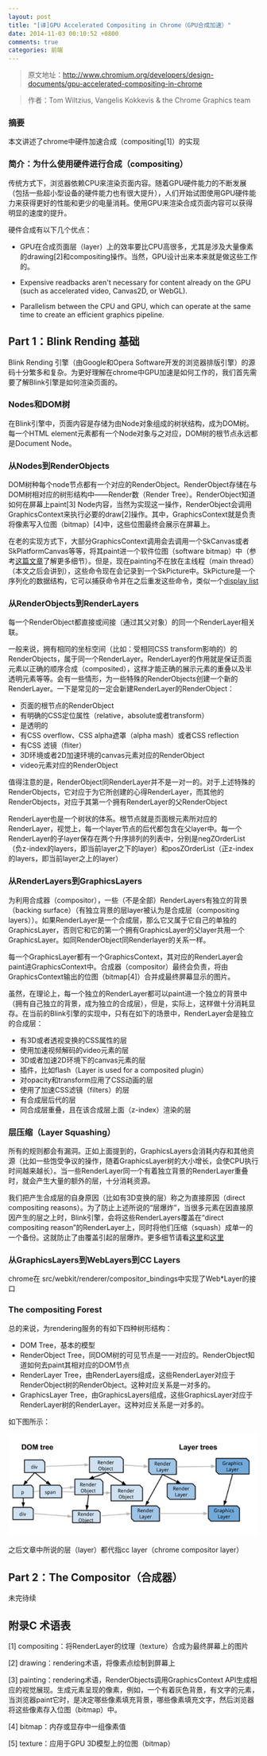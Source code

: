 ```yaml
---
layout: post
title: "[译]GPU Accelerated Compositing in Chrome（GPU合成加速）"
date: 2014-11-03 00:10:52 +0800
comments: true
categories: 前端
---
```


> 原文地址：http://www.chromium.org/developers/design-documents/gpu-accelerated-compositing-in-chrome

> 作者：Tom Wiltzius, Vangelis Kokkevis & the Chrome Graphics team

### 摘要

本文讲述了chrome中硬件加速合成（compositing[1]）的实现

### 简介：为什么使用硬件进行合成（compositing）

传统方式下，浏览器依赖CPU来渲染页面内容。随着GPU硬件能力的不断发展（包括一些超小型设备的硬件能力也有很大提升），人们开始试图使用GPU硬件能力来获得更好的性能和更少的电量消耗。使用GPU来渲染合成页面内容可以获得明显的速度的提升。

硬件合成有以下几个优点：

+ GPU在合成页面层（layer）上的效率要比CPU高很多，尤其是涉及大量像素的drawing[2]和compositing操作。当然，GPU设计出来本来就是做这些工作的。

+ Expensive readbacks aren't necessary for content already on the GPU (such as accelerated video, Canvas2D, or WebGL).

+ Parallelism between the CPU and GPU, which can operate at the same time to create an efficient graphics pipeline.

## Part 1：Blink Rending 基础

Blink Rending 引擎（由Google和Opera Software开发的浏览器排版引擎）的源码十分繁多和复杂。为更好理解在chrome中GPU加速是如何工作的，我们首先需要了解Blink引擎是如何渲染页面的。

### Nodes和DOM树

在Blink引擎中，页面内容是存储为由Node对象组成的树状结构，成为DOM树。每一个HTML element元素都有一个Node对象与之对应，DOM树的根节点永远都是Document Node。

### 从Nodes到RenderObjects

DOM树种每个node节点都有一个对应的RenderObject。RenderObject存储在与DOM树相对应的树形结构中——Render数（Render Tree）。RenderObject知道如何在屏幕上paint[3] Node内容，当然为实现这一操作，RenderObject会调用GraphicsContext来执行必要的draw[2]操作。其中，GraphicsContext就是负责将像素写入位图（bitmap）[4]中，这些位图最终会展示在屏幕上。

在老的实现方式下，大部分GraphicsContext调用会去调用一个SkCanvas或者SkPlatformCanvas等等，将其paint进一个软件位图（software bitmap）中（参考[这篇文章](http://www.chromium.org/developers/design-documents/graphics-and-skia)了解更多细节）。但是，现在painting不在放在主线程（main thread）（本文之后会讲到），这些命令现在会记录到一个SkPicture中。SkPicture是一个序列化的数据结构，它可以捕获命令并在之后重发这些命令，类似一个[display list](http://en.wikipedia.org/wiki/Display_list)

### 从RenderObjects到RenderLayers

每一个RenderObject都直接或间接（通过其父对象）的同一个RenderLayer相关联。

一般来说，拥有相同的坐标空间（比如：受相同CSS transform影响的）的RenderObjects，属于同一个RenderLayer。RenderLayer的作用就是保证页面元素以正确的顺序合成（composited），这样才能正确的展示元素的重叠以及半透明元素等等。会有一些情形，为一些特殊的RenderObjects创建一个新的RenderLayer。一下是常见的一定会新建RenderLayer的RenderObject：

+ 页面的根节点的RenderObject
+ 有明确的CSS定位属性（relative，absolute或者transform）
+ 是透明的
+ 有CSS overflow、CSS alpha遮罩（alpha mash）或者CSS reflection
+ 有CSS 滤镜（fliter）
+ 3D环境或者2D加速环境的canvas元素对应的RenderObject
+ video元素对应的RenderObject

值得注意的是，RenderObject同RenderLayer并不是一对一的。对于上述特殊的RenderObjects，它对应于为它所创建的心得RenderLayer，而其他的RenderObjects，对应于其第一个拥有RenderLayer的父RenderObject

RenderLayer也是一个树状的体系。根节点就是页面根元素所对应的RenderLayer，视觉上，每一个layer节点的后代都包含在父layer中。每一个RenderLayer的子layer保存在两个升序排列的列表中，分别是negZOrderList（负z-index的layers，即当前layer之下的layer）和posZOrderList（正z-index的layers，即当前layer之上的layer）

<!-- more -->

### 从RenderLayers到GraphicsLayers

为利用合成器（compositor），一些（不是全部）RenderLayers有独立的背景（backing surface）（有独立背景的层layer被认为是合成层（compositing layers））。如果RenderLayer是一个合成层，那么它又属于它自己的单独的GraphicsLayer，否则它和它的第一个拥有GraphicsLayer的父layer共用一个GraphicsLayer。如同RenderObject同Renderlayer的关系一样。

每一个GraphicsLayer都有一个GraphicsContext，其对应的RenderLayer会paint进GraphicsContext中。合成器（compositor）最终会负责，将由GraphicsContext输出的位图（bitmap[4]）合并成最终屏幕显示的图片。

虽然，在理论上，每一个独立的RenderLayer都可以paint进一个独立的背景中（拥有自己独立的背景，成为独立的合成层），但是，实际上，这样做十分消耗显存。在当前的Blink引擎的实现中，只有在如下的场景中，RenderLayer会是独立的合成层：

+ 有3D或者透视变换的CSS属性的层
+ 使用加速视频解码的video元素的层
+ 3D或者加速2D环境下的canvas元素的层
+ 插件，比如flash（Layer is used for a composited plugin）
+ 对opacity和transform应用了CSS动画的层
+ 使用了加速CSS滤镜（filters）的层
+ 有合成层后代的层
+ 同合成层重叠，且在该合成层上面（z-index）渲染的层

### 层压缩（Layer Squashing）

所有的规则都会有漏洞。正如上面提到的，GraphicsLayers会消耗内存和其他资源（比如一些饱受争议的操作，随着GraphicsLayer树的大小增长，会使CPU执行时间越来越长）。当一些RenderLayer同一个有着独立背景的RenderLayer重叠时，就会产生大量的额外的层，十分消耗资源。

我们把产生合成层的自身原因（比如有3D变换的层）称之为直接原因（direct compositing reasons）。为了防止上述所说的“层爆炸”，当很多元素在因直接原因产生的层之上时，Blink引擎，会将这些RenderLayers覆盖在“direct compositing reason”的RenderLayer上，同时将他们压缩（squash）成单一的一个备份。这就防止了由覆盖引起的层爆炸。更多细节请看[这里](https://docs.google.com/presentation/d/1WOhbWLkhMyo4vZUaHq-FO-mt0B2sejXw-lMwohD5iUo/edit#slide=id.g2a8a2080a_088)和[这里](https://docs.google.com/a/chromium.org/presentation/d/1dDE5u76ZBIKmsqkWi2apx3BqV8HOcNf4xxBdyNywZR8/edit#slide=id.p)

### 从GraphicsLayers到WebLayers到CC Layers

chrome在 src/webkit/renderer/compositor_bindings中实现了Web*Layer的接口

### The compositing Forest

总的来说，为rendering服务的有如下四种树形结构：

+ DOM Tree，基本的模型
+ RenderObject Tree，同DOM树的可见节点是一一对应的。RenderObject知道如何去paint其相对应的DOM节点
+ RenderLayer Tree，由RenderLayers组成，这些RenderLayer对应于RenderObject树的RenderObject。这种对应关系是一对多的。
+ GraphicsLayer Tree，由GraphicsLayers组成，这些GraphicsLayer对应于RenderLayer树的RenderLayer。这种对应关系是一对多的。

如下图所示：

![](/images/private/The-Compositing-Forest.png)

之后文章中所说的层（layer）都代指cc layer（chrome compositor layer）

## Part 2：The Compositor（合成器）

未完待续

## 附录C 术语表

[1] compositing：将RenderLayer的纹理（texture）合成为最终屏幕上的图片

[2] drawing：rendering术语，将像素点绘制到屏幕上

[3] painting：rendering术语，RenderObjects调用GraphicsContext API生成相应的视觉展现。生成元素呈现的像素，例如，一个有着灰色背景，有文字的元素，当浏览器paint它时，是决定哪些像素填充背景，哪些像素填充文字，然后浏览器将这些像素存入位图（bitmap）中。

[4] bitmap：内存或显存中一组像素值

[5] texture：应用于GPU 3D模型上的位图（bitmap）
